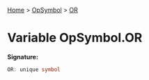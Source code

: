 [Home](../../../index.md) &gt; [OpSymbol](../../opsymbol.md) &gt; [OR](./or.md)

# Variable OpSymbol.OR


<b>Signature:</b>

```typescript
OR: unique symbol
```
